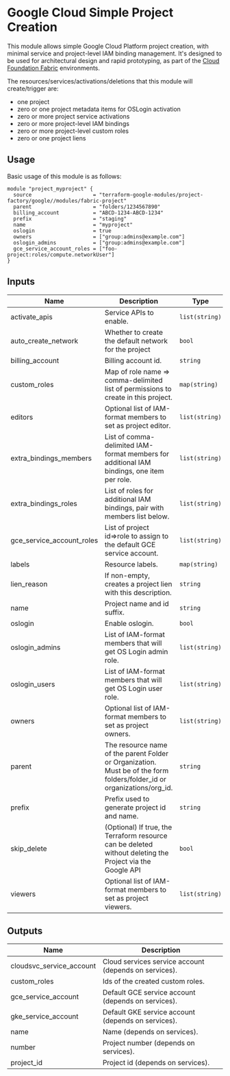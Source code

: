 # Google Cloud Simple Project Creation

This module allows simple Google Cloud Platform project creation, with minimal service and project-level IAM binding management. It's designed to be used for architectural design and rapid prototyping, as part of the [Cloud Foundation Fabric](https://github.com/terraform-google-modules/cloud-foundation-fabric) environments.

The resources/services/activations/deletions that this module will create/trigger are:

- one project
- zero or one project metadata items for OSLogin activation
- zero or more project service activations
- zero or more project-level IAM bindings
- zero or more project-level custom roles
- zero or one project liens

## Usage

Basic usage of this module is as follows:

```hcl
module "project_myproject" {
  source                    = "terraform-google-modules/project-factory/google//modules/fabric-project"
  parent                    = "folders/1234567890"
  billing_account           = "ABCD-1234-ABCD-1234"
  prefix                    = "staging"
  name                      = "myproject"
  oslogin                   = true
  owners                    = ["group:admins@example.com"]
  oslogin_admins            = ["group:admins@example.com"]
  gce_service_account_roles = ["foo-project:roles/compute.networkUser"]
}
```

<!-- BEGINNING OF PRE-COMMIT-TERRAFORM DOCS HOOK -->
## Inputs

| Name | Description | Type | Default | Required |
|------|-------------|------|---------|:--------:|
| activate\_apis | Service APIs to enable. | `list(string)` | `[]` | no |
| auto\_create\_network | Whether to create the default network for the project | `bool` | `false` | no |
| billing\_account | Billing account id. | `string` | `""` | no |
| custom\_roles | Map of role name => comma-delimited list of permissions to create in this project. | `map(string)` | `{}` | no |
| editors | Optional list of IAM-format members to set as project editor. | `list(string)` | `[]` | no |
| extra\_bindings\_members | List of comma-delimited IAM-format members for additional IAM bindings, one item per role. | `list(string)` | `[]` | no |
| extra\_bindings\_roles | List of roles for additional IAM bindings, pair with members list below. | `list(string)` | `[]` | no |
| gce\_service\_account\_roles | List of project id=>role to assign to the default GCE service account. | `list(string)` | `[]` | no |
| labels | Resource labels. | `map(string)` | `{}` | no |
| lien\_reason | If non-empty, creates a project lien with this description. | `string` | `""` | no |
| name | Project name and id suffix. | `string` | n/a | yes |
| oslogin | Enable oslogin. | `bool` | `false` | no |
| oslogin\_admins | List of IAM-format members that will get OS Login admin role. | `list(string)` | `[]` | no |
| oslogin\_users | List of IAM-format members that will get OS Login user role. | `list(string)` | `[]` | no |
| owners | Optional list of IAM-format members to set as project owners. | `list(string)` | `[]` | no |
| parent | The resource name of the parent Folder or Organization. Must be of the form folders/folder\_id or organizations/org\_id. | `string` | n/a | yes |
| prefix | Prefix used to generate project id and name. | `string` | n/a | yes |
| skip\_delete | (Optional) If true, the Terraform resource can be deleted without deleting the Project via the Google API | `bool` | `false` | no |
| viewers | Optional list of IAM-format members to set as project viewers. | `list(string)` | `[]` | no |

## Outputs

| Name | Description |
|------|-------------|
| cloudsvc\_service\_account | Cloud services service account (depends on services). |
| custom\_roles | Ids of the created custom roles. |
| gce\_service\_account | Default GCE service account (depends on services). |
| gke\_service\_account | Default GKE service account (depends on services). |
| name | Name (depends on services). |
| number | Project number (depends on services). |
| project\_id | Project id (depends on services). |

<!-- END OF PRE-COMMIT-TERRAFORM DOCS HOOK -->
